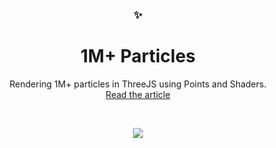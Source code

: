 <p align="center">
  <h3 align="center">✨</h3>
  <h1 align="center">1M+ Particles</h1>
  
  <p align="center">
    Rendering 1M+ particles in ThreeJS using Points and Shaders.
    <br />
    <a href="https://blog.farazshaikh.com/stories/rendering-1-m-particles/">Read the article</a>
  </p>
</p>

<br />
<p align="center">
    <img src="./Assets/banner.jpg"></img>
</p>
<br />
